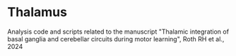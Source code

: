 # Thalamus
Analysis code and scripts related to the manuscript "Thalamic integration of basal ganglia and cerebellar circuits during motor learning", Roth RH et al., 2024
